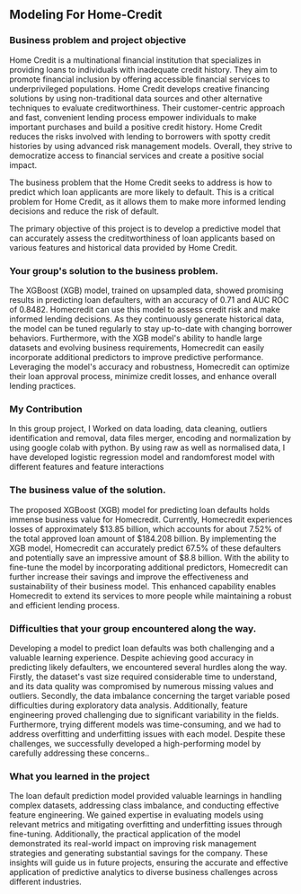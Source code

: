 ## Modeling For Home-Credit

### Business problem and project objective
Home Credit is a multinational financial institution that specializes in providing loans to individuals with inadequate credit history. They aim to promote financial inclusion by offering accessible financial services to underprivileged populations. Home Credit develops creative financing solutions by using non-traditional data sources and other alternative techniques to evaluate creditworthiness. Their customer-centric approach and fast, convenient lending process empower individuals to make important purchases and build a positive credit history. Home Credit reduces the risks involved with lending to borrowers with spotty credit histories by using advanced risk management models. Overall, they strive to democratize access to financial services and create a positive social impact.

The business problem that the Home Credit seeks to address is how to predict which loan applicants are more likely to default. This is a critical problem for Home Credit, as it allows them to make more informed lending decisions and reduce the risk of default.

The primary objective of this project is to develop a predictive model that can accurately assess the creditworthiness of loan applicants based on various features and historical data provided by Home Credit.

### Your group's solution to the business problem.
The XGBoost (XGB) model, trained on upsampled data, showed promising results in predicting loan defaulters, with an accuracy of 0.71 and AUC ROC of 0.8482. Homecredit can use this model to assess credit risk and make informed lending decisions. As they continuously generate historical data, the model can be tuned regularly to stay up-to-date with changing borrower behaviors. Furthermore, with the XGB model's ability to handle large datasets and evolving business requirements, Homecredit can easily incorporate additional predictors to improve predictive performance. Leveraging the model's accuracy and robustness, Homecredit can optimize their loan approval process, minimize credit losses, and enhance overall lending practices.

### My Contribution
In this group project, I Worked on data loading, data cleaning, outliers identification and removal, data files merger, encoding and normalization by using google colab with python. By using raw as well as normalised data, I have developed logistic regression model and randomforest model with different features and feature interactions

### The business value of the solution.
The proposed XGBoost (XGB) model for predicting loan defaults holds immense business value for Homecredit. Currently, Homecredit experiences losses of approximately $13.85 billion, which accounts for about 7.52% of the total approved loan amount of $184.208 billion. By implementing the XGB model, Homecredit can accurately predict 67.5% of these defaulters and potentially save an impressive amount of $8.8 billion. With the ability to fine-tune the model by incorporating additional predictors, Homecredit can further increase their savings and improve the effectiveness and sustainability of their business model. This enhanced capability enables Homecredit to extend its services to more people while maintaining a robust and efficient lending process.

### Difficulties that your group encountered along the way.
Developing a model to predict loan defaults was both challenging and a valuable learning experience. Despite achieving good accuracy in predicting likely defaulters, we encountered several hurdles along the way. Firstly, the dataset's vast size required considerable time to understand, and its data quality was compromised by numerous missing values and outliers. Secondly, the data imbalance concerning the target variable posed difficulties during exploratory data analysis. Additionally, feature engineering proved challenging due to significant variability in the fields. Furthermore, trying different models was time-consuming, and we had to address overfitting and underfitting issues with each model. Despite these challenges, we successfully developed a high-performing model by carefully addressing these concerns..

### What you learned in the project
The loan default prediction model provided valuable learnings in handling complex datasets, addressing class imbalance, and conducting effective feature engineering. We gained expertise in evaluating models using relevant metrics and mitigating overfitting and underfitting issues through fine-tuning. Additionally, the practical application of the model demonstrated its real-world impact on improving risk management strategies and generating substantial savings for the company. These insights will guide us in future projects, ensuring the accurate and effective application of predictive analytics to diverse business challenges across different industries.
